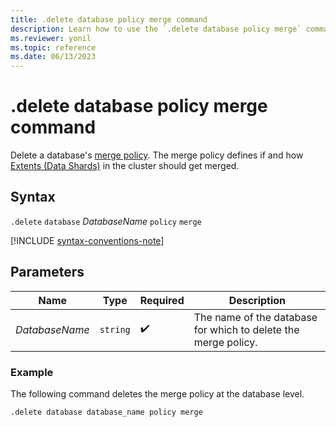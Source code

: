 ```yaml
---
title: .delete database policy merge command
description: Learn how to use the `.delete database policy merge` command to delete a database's merge policy.
ms.reviewer: yonil
ms.topic: reference
ms.date: 06/13/2023
---
```

# .delete database policy merge command

Delete a database's [merge policy](merge-policy.md). The merge policy defines if and how [Extents (Data Shards)](../management/extents-overview.md) in the cluster should get merged.

## Syntax

`.delete` `database` *DatabaseName* `policy` `merge`

[!INCLUDE [syntax-conventions-note](../includes/syntax-conventions-note.md)]

## Parameters

|Name|Type|Required|Description|
|--|--|--|--|
|*DatabaseName*| `string` | :heavy_check_mark:|The name of the database for which to delete the merge policy.|

### Example

The following command deletes the merge policy at the database level.

```kusto
.delete database database_name policy merge 
```
